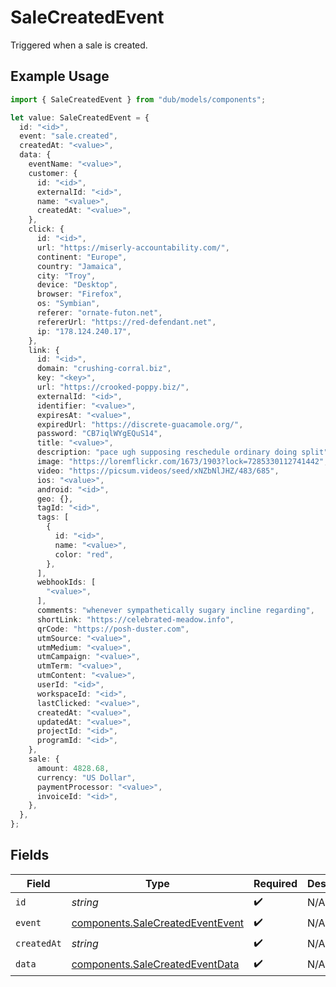 # SaleCreatedEvent

Triggered when a sale is created.

## Example Usage

```typescript
import { SaleCreatedEvent } from "dub/models/components";

let value: SaleCreatedEvent = {
  id: "<id>",
  event: "sale.created",
  createdAt: "<value>",
  data: {
    eventName: "<value>",
    customer: {
      id: "<id>",
      externalId: "<id>",
      name: "<value>",
      createdAt: "<value>",
    },
    click: {
      id: "<id>",
      url: "https://miserly-accountability.com/",
      continent: "Europe",
      country: "Jamaica",
      city: "Troy",
      device: "Desktop",
      browser: "Firefox",
      os: "Symbian",
      referer: "ornate-futon.net",
      refererUrl: "https://red-defendant.net",
      ip: "178.124.240.17",
    },
    link: {
      id: "<id>",
      domain: "crushing-corral.biz",
      key: "<key>",
      url: "https://crooked-poppy.biz/",
      externalId: "<id>",
      identifier: "<value>",
      expiresAt: "<value>",
      expiredUrl: "https://discrete-guacamole.org/",
      password: "CB7iqlWYgEQuS14",
      title: "<value>",
      description: "pace ugh supposing reschedule ordinary doing split",
      image: "https://loremflickr.com/1673/1903?lock=7285330112741442",
      video: "https://picsum.videos/seed/xNZbNlJHZ/483/685",
      ios: "<value>",
      android: "<id>",
      geo: {},
      tagId: "<id>",
      tags: [
        {
          id: "<id>",
          name: "<value>",
          color: "red",
        },
      ],
      webhookIds: [
        "<value>",
      ],
      comments: "whenever sympathetically sugary incline regarding",
      shortLink: "https://celebrated-meadow.info",
      qrCode: "https://posh-duster.com",
      utmSource: "<value>",
      utmMedium: "<value>",
      utmCampaign: "<value>",
      utmTerm: "<value>",
      utmContent: "<value>",
      userId: "<id>",
      workspaceId: "<id>",
      lastClicked: "<value>",
      createdAt: "<value>",
      updatedAt: "<value>",
      projectId: "<id>",
      programId: "<id>",
    },
    sale: {
      amount: 4828.68,
      currency: "US Dollar",
      paymentProcessor: "<value>",
      invoiceId: "<id>",
    },
  },
};
```

## Fields

| Field                                                                                | Type                                                                                 | Required                                                                             | Description                                                                          |
| ------------------------------------------------------------------------------------ | ------------------------------------------------------------------------------------ | ------------------------------------------------------------------------------------ | ------------------------------------------------------------------------------------ |
| `id`                                                                                 | *string*                                                                             | :heavy_check_mark:                                                                   | N/A                                                                                  |
| `event`                                                                              | [components.SaleCreatedEventEvent](../../models/components/salecreatedeventevent.md) | :heavy_check_mark:                                                                   | N/A                                                                                  |
| `createdAt`                                                                          | *string*                                                                             | :heavy_check_mark:                                                                   | N/A                                                                                  |
| `data`                                                                               | [components.SaleCreatedEventData](../../models/components/salecreatedeventdata.md)   | :heavy_check_mark:                                                                   | N/A                                                                                  |